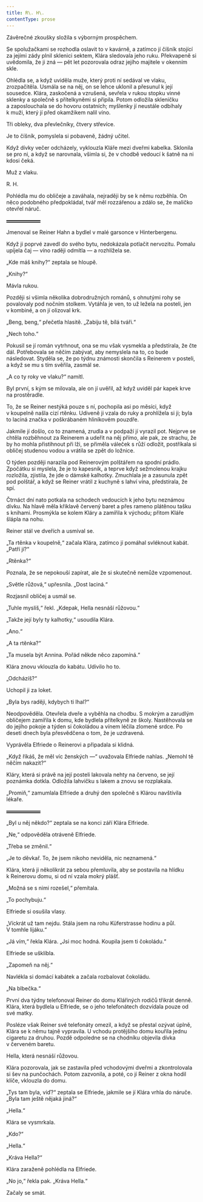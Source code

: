 ```yaml
---
title: R\. H\.
contentType: prose
---
```


<section>

Závěrečné zkoušky složila s výborným prospěchem.

Se spolužačkami se rozhodla oslavit to v kavárně, a zatímco jí číšník stojící za jejími zády plnil sklenici sektem, Klára sledovala jeho ruku. Překvapeně si uvědomila, že ji zná — pět let pozorovala odraz jejího majitele v okenním skle.

Ohlédla se, a když uviděla muže, který proti ní sedával ve vlaku, zrozpačitěla. Usmála se na něj, on se lehce uklonil a přesunul k její sousedce. Klára, zaskočená a vzrušená, sevřela v rukou stopku vinné sklenky a společně s přítelkyněmi si připila. Potom odložila skleničku a zaposlouchala se do hovoru ostatních; myšlenky jí neustále odbíhaly k muži, který jí před okamžikem nalil víno.

Tři obleky, dva převlečníky, čtvery střevíce.

Je to číšník, pomyslela si pobaveně, žádný učitel.

Když dívky večer odcházely, vyklouzla Kláře mezi dveřmi kabelka. Sklonila se pro ni, a když se narovnala, všimla si, že v chodbě vedoucí k šatně na ni kdosi čeká.

Muž z vlaku.

R. H.

Pohlédla mu do obličeje a zaváhala, nejraději by se k němu rozběhla. On něco podobného předpokládal, tvář měl rozzářenou a zdálo se, že maličko otevřel náruč.

![divider.png](./resources/divider_opt.png)

Jmenoval se Reiner Hahn a bydlel v malé garsonce v Hinterbergenu.

Když ji poprvé zavedl do svého bytu, nedokázala potlačit nervozitu. Pomalu upíjela čaj — víno raději odmítla — a rozhlížela se.

„Kde máš knihy?“ zeptala se hloupě.

„Knihy?“

Mávla rukou.

Později si všimla několika dobrodružných románů, s ohnutými rohy se povalovaly pod nočním stolkem. Vytáhla je ven, to už ležela na posteli, jen v kombiné, a on jí olizoval krk.

„Beng, beng,“ přečetla hlasitě. „Zabiju tě, bílá tváři.“

„Nech toho.“

Pokusil se jí román vytrhnout, ona se mu však vysmekla a předstírala, že čte dál. Potřebovala se něčím zabývat, aby nemyslela na to, co bude následovat. Styděla se, že po týdnu známosti skončila s Reinerem v posteli, a když se mu s tím svěřila, zasmál se.

„A co ty roky ve vlaku?“ namítl.

Byl první, s kým se milovala, ale on jí uvěřil, až když uviděl pár kapek krve na prostěradle.

To, že se Reiner nestýká pouze s ní, pochopila asi po měsíci, když v koupelně našla cizí rtěnku. Udiveně ji vzala do ruky a prohlížela si ji; byla to laciná značka v poškrábaném hliníkovém pouzdře.

Jakmile jí došlo, co to znamená, zrudla a v podpaží jí vyrazil pot. Nejprve se chtěla rozběhnout za Reinerem a udeřit na něj přímo, ale pak, ze strachu, že by ho mohla přistihnout při lži, se přiměla váleček s růží odložit, postříkala si obličej studenou vodou a vrátila se zpět do ložnice.

O týden později narazila pod Reinerovým polštářem na spodní prádlo. Zpočátku si myslela, že je to kapesník, a teprve když sežmolenou krajku rozložila, zjistila, že jde o dámské kalhotky. Zmuchlala je a zasunula zpět pod polštář, a když se Reiner vrátil z kuchyně s lahví vína, předstírala, že spí.

Čtrnáct dní nato potkala na schodech vedoucích k jeho bytu neznámou dívku. Na hlavě měla křiklavě červený baret a přes rameno plátěnou tašku s knihami. Prosmýkla se kolem Kláry a zamířila k východu; přitom Kláře šlápla na nohu.

Reiner stál ve dveřích a usmíval se.

„Ta rtěnka v koupelně,“ začala Klára, zatímco jí pomáhal svléknout kabát. „Patří jí?“

„Rtěnka?“

Poznala, že se nepokouší zapírat, ale že si skutečně nemůže vzpomenout.

„Světle růžová,“ upřesnila. „Dost laciná.“

Rozjasnil obličej a usmál se.

„Tuhle myslíš,“ řekl. „Kdepak, Hella nesnáší růžovou.“

„Takže její byly ty kalhotky,“ usoudila Klára.

„Ano.“

„A ta rtěnka?“

„Ta musela být Annina. Pořád někde něco zapomíná.“

Klára znovu vklouzla do kabátu. Udivilo ho to.

„Odcházíš?“

Uchopil ji za loket.

„Byla bys raději, kdybych ti lhal?“

Neodpověděla. Otevřela dveře a vyběhla na chodbu. S mokrým a zarudlým obličejem zamířila k domu, kde bydlela přítelkyně ze školy. Nastěhovala se do jejího pokoje a týden si čokoládou a vínem léčila zlomené srdce. Po deseti dnech byla přesvědčena o tom, že je uzdravená.

Vyprávěla Elfriede o Reinerovi a připadala si klidná.

„Když říkáš, že měl víc ženských —“ uvažovala Elfriede nahlas. „Nemohl tě něčím nakazit?“

Kláry, která si právě na její posteli lakovala nehty na červeno, se její poznámka dotkla. Odložila lahvičku s lakem a znovu se rozplakala.

„Promiň,“ zamumlala Elfriede a druhý den společně s Klárou navštívila lékaře.

![divider.png](./resources/divider_opt.png)

„Byl u něj někdo?“ zeptala se na konci září Klára Elfriede.

„Ne,“ odpověděla otráveně Elfriede.

„Třeba se změnil.“

„Je to děvkař. To, že jsem nikoho neviděla, nic neznamená.“

Klára, která ji několikrát za sebou přemluvila, aby se postavila na hlídku k Reinerovu domu, si od ní vzala mokrý plášť.

„Možná se s nimi rozešel,“ přemítala.

„To pochybuju.“

Elfriede si osušila vlasy.

„Víckrát už tam nejdu. Stála jsem na rohu Küferstrasse hodinu a půl. V tomhle lijáku.“

„Já vím,“ řekla Klára. „Jsi moc hodná. Koupila jsem ti čokoládu.“

Elfriede se ušklíbla.

„Zapomeň na něj.“

Navlékla si domácí kabátek a začala rozbalovat čokoládu.

„Na blbečka.“

První dva týdny telefonoval Reiner do domu Klářiných rodičů třikrát denně. Klára, která bydlela u Elfriede, se o jeho telefonátech dozvídala pouze od své matky.

Posléze však Reiner své telefonáty omezil, a když se přestal ozývat úplně, Klára se k němu tajně vypravila. U vchodu protějšího domu kouřila jednu cigaretu za druhou. Pozdě odpoledne se na chodníku objevila dívka v červeném baretu.

Hella, která nesnáší růžovou.

Klára pozorovala, jak se zastavila před vchodovými dveřmi a zkontrolovala si šev na punčochách. Potom zazvonila, a poté, co jí Reiner z okna hodil klíče, vklouzla do domu.

„Tys tam byla, viď?“ zeptala se Elfriede, jakmile se jí Klára vrhla do náruče. „Byla tam ještě nějaká jiná?“

„Hella.“

Klára se vysmrkala.

„Kdo?“

„Hella.“

„Kráva Hella?“

Klára zaraženě pohlédla na Elfriede.

„No jo,“ řekla pak. „Kráva Hella.“

Začaly se smát.

</section>
